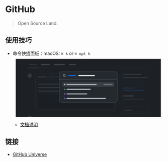 # GitHub

> Open Source Land.

## 使用技巧

- 命令快捷面板：macOS: `⌘ k` or `⌘ opt k`
    ![command-palette](./assets/github-command-palette.png)
    - [文档说明](https://docs.github.com/en/get-started/using-github/github-command-palette)

## 链接

- [GitHub Universe](https://www.githubuniverse.com/)